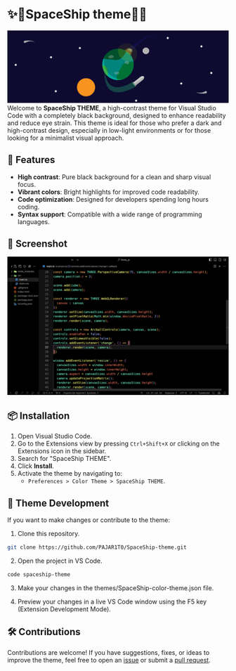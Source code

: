 # **✨🚀SpaceShip theme🚀✨**
![Space-Ilustration](https://raw.githubusercontent.com/PAJAR1T0/SpaceShip-theme/main/assets/space.png)
Welcome to **SpaceShip THEME**, a high-contrast theme for Visual Studio Code with a completely black background, designed to enhance readability and reduce eye strain. This theme is ideal for those who prefer a dark and high-contrast design, especially in low-light environments or for those looking for a minimalist visual approach.

## 🌌 Features
- **High contrast**: Pure black background for a clean and sharp visual focus.
- **Vibrant colors**: Bright highlights for improved code readability.
- **Code optimization**: Designed for developers spending long hours coding.
- **Syntax support**: Compatible with a wide range of programming languages.

## 🌟 Screenshot
![Editor Example](https://raw.githubusercontent.com/PAJAR1T0/SpaceShip-theme/main/assets/screenshot.png)

## 📦 Installation
1. Open Visual Studio Code.
2. Go to the Extensions view by pressing `Ctrl+Shift+X` or clicking on the Extensions icon in the sidebar.
3. Search for "SpaceShip THEME".
4. Click **Install**.
5. Activate the theme by navigating to:
   - `Preferences > Color Theme > SpaceShip THEME`.

## 🚧 Theme Development
If you want to make changes or contribute to the theme:

1. Clone this repository.
```bash
git clone https://github.com/PAJAR1T0/SpaceShip-theme.git
```

2. Open the project in VS Code.
```bash 
code spaceship-theme
```

3. Make your changes in the themes/SpaceShip-color-theme.json file.

4. Preview your changes in a live VS Code window using the F5 key (Extension Development Mode).

## 🛠️ Contributions
Contributions are welcome! If you have suggestions, fixes, or ideas to improve the theme, feel free to open an [issue](https://github.com/PAJAR1T0/SpaceShip-theme/issues/new/choose) or submit a [pull request](https://github.com/PAJAR1T0/SpaceShip-theme/compare).
